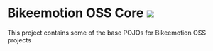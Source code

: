 Bikeemotion OSS Core [![](https://raw.githubusercontent.com/novoda/novoda/master/assets/btn_apache_lisence.png)](LICENSE.txt)
====================================
This project contains some of the base POJOs for Bikeemotion OSS projects
